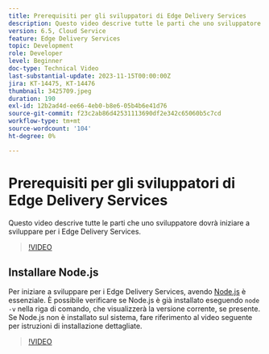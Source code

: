 ```yaml
---
title: Prerequisiti per gli sviluppatori di Edge Delivery Services
description: Questo video descrive tutte le parti che uno sviluppatore dovrà iniziare a sviluppare per i Edge Delivery Services.
version: 6.5, Cloud Service
feature: Edge Delivery Services
topic: Development
role: Developer
level: Beginner
doc-type: Technical Video
last-substantial-update: 2023-11-15T00:00:00Z
jira: KT-14475, KT-14476
thumbnail: 3425709.jpeg
duration: 190
exl-id: 12b2ad4d-ee66-4eb0-b8e6-05b4b6e41d76
source-git-commit: f23c2ab86d42531113690df2e342c65060b5c7cd
workflow-type: tm+mt
source-wordcount: '104'
ht-degree: 0%

---
```


# Prerequisiti per gli sviluppatori di Edge Delivery Services

Questo video descrive tutte le parti che uno sviluppatore dovrà iniziare a sviluppare per i Edge Delivery Services.

>[!VIDEO](https://video.tv.adobe.com/v/3425709/?learn=on)

## Installare Node.js

Per iniziare a sviluppare per i Edge Delivery Services, avendo [Node.js](https://nodejs.org) è essenziale. È possibile verificare se Node.js è già installato eseguendo `node -v` nella riga di comando, che visualizzerà la versione corrente, se presente. Se Node.js non è installato sul sistema, fare riferimento al video seguente per istruzioni di installazione dettagliate.

>[!VIDEO](https://video.tv.adobe.com/v/3425710/?learn=on)
